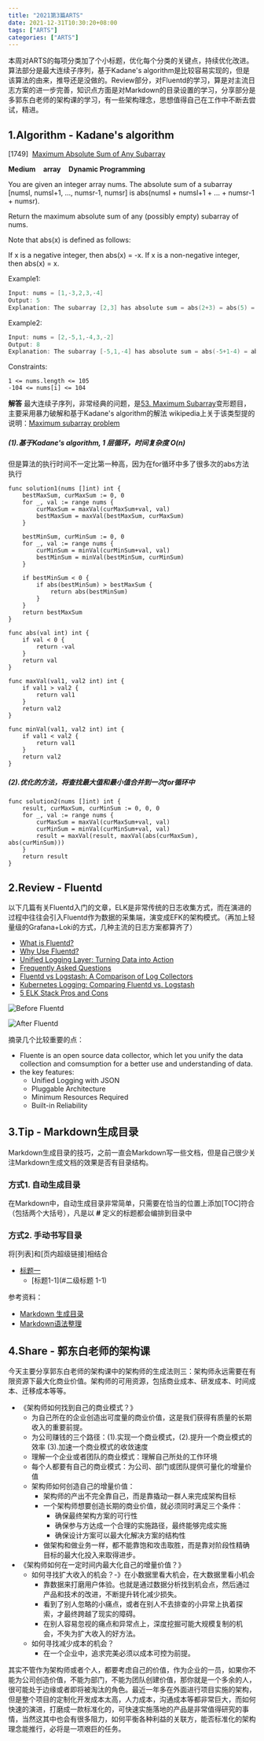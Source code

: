```yaml
---
title: "2021第3篇ARTS"
date: 2021-12-31T10:30:20+08:00
tags: ["ARTS"]
categories: ["ARTS"]
---
```


本周对ARTS的每项分类加了个小标题，优化每个分类的关键点，持续优化改进。算法部分是最大连续子序列，基于Kadane's algorithm是比较容易实现的，但是该算法的由来，推导还是没做的。Review部分，对Fluentd的学习，算是对主流日志方案的进一步完善，知识点方面是对Markdown的目录设置的学习，分享部分是多郭东白老师的架构课的学习，有一些架构理念，思想值得自己在工作中不断去尝试，精进。

## 1.Algorithm - Kadane's algorithm
[1749]&nbsp;&nbsp;[Maximum Absolute Sum of Any Subarray](https://leetcode.com/problems/maximum-absolute-sum-of-any-subarray/)

**Medium** &nbsp;&nbsp; **array** &nbsp;&nbsp; **Dynamic Programming**

You are given an integer array nums. The absolute sum of a subarray [numsl, numsl+1, ..., numsr-1, numsr] is abs(numsl + numsl+1 + ... + numsr-1 + numsr).

Return the maximum absolute sum of any (possibly empty) subarray of nums.

Note that abs(x) is defined as follows:

If x is a negative integer, then abs(x) = -x.
If x is a non-negative integer, then abs(x) = x.

Example1:

```c
Input: nums = [1,-3,2,3,-4]
Output: 5
Explanation: The subarray [2,3] has absolute sum = abs(2+3) = abs(5) = 5.
```

Example2:

```c
Input: nums = [2,-5,1,-4,3,-2]
Output: 8
Explanation: The subarray [-5,1,-4] has absolute sum = abs(-5+1-4) = abs(-8) = 8.
```

Constraints:
```
1 <= nums.length <= 105
-104 <= nums[i] <= 104
```

**解答**
最大连续子序列，非常经典的问题，是[53. Maximum Subarray](https://leetcode.com/problems/maximum-subarray/)变形题目，主要采用暴力破解和基于Kadane's algorithm的解法
wikipedia上关于该类型提的说明：[Maximum subarray problem](https://en.wikipedia.org/wiki/Maximum_subarray_problem)
##### (1).基于Kadane's algorithm, 1 层循环，时间复杂度 O(n)

但是算法的执行时间不一定比第一种高，因为在for循环中多了很多次的abs方法执行

```
func solution1(nums []int) int {
	bestMaxSum, curMaxSum := 0, 0
	for _, val := range nums {
		curMaxSum = maxVal(curMaxSum+val, val)
		bestMaxSum = maxVal(bestMaxSum, curMaxSum)
	}

	bestMinSum, curMinSum := 0, 0
	for _, val := range nums {
		curMinSum = minVal(curMinSum+val, val)
		bestMinSum = minVal(bestMinSum, curMinSum)
	}

	if bestMinSum < 0 {
		if abs(bestMinSum) > bestMaxSum {
			return abs(bestMinSum)
		}
	}
	return bestMaxSum
}

func abs(val int) int {
	if val < 0 {
		return -val
	}
	return val
}

func maxVal(val1, val2 int) int {
	if val1 > val2 {
		return val1
	}
	return val2
}

func minVal(val1, val2 int) int {
	if val1 < val2 {
		return val1
	}
	return val2
}
```

##### (2).优化的方法，将查找最大值和最小值合并到一次for循环中

```
func solution2(nums []int) int {
	result, curMaxSum, curMinSum := 0, 0, 0
	for _, val := range nums {
		curMaxSum = maxVal(curMaxSum+val, val)
		curMinSum = minVal(curMinSum+val, val)
		result = maxVal(result, maxVal(abs(curMaxSum), abs(curMinSum)))
	}
	return result
}
```

## 2.Review - Fluentd
以下几篇有关Fluentd入门的文章，ELK是非常传统的日志收集方式，而在演进的过程中往往会引入Fluentd作为数据的采集端，演变成EFK的架构模式。（再加上轻量级的Grafana+Loki的方式，几种主流的日志方案都算齐了）
* [What is Fluentd?](https://www.fluentd.org/architecture)
* [Why Use Fluentd?](https://www.fluentd.org/why)
* [Unified Logging Layer: Turning Data into Action](https://www.fluentd.org/blog/unified-logging-layer)
* [Frequently Asked Questions](https://www.fluentd.org/faqs)
* [Fluentd vs Logstash: A Comparison of Log Collectors](https://logz.io/blog/fluentd-Logstash/)
* [Kubernetes Logging: Comparing Fluentd vs. Logstash](https://platform9.com/blog/kubernetes-logging-comparing-fluentd-vs-logstash/)
* [5 ELK Stack Pros and Cons](https://www.chaossearch.io/blog/elk-stack-pros-and-cons)

![Before Fluentd](../../image/arts-015-fluentd-before.png)

![After Fluentd](../../image/arts-015-fluentd-architecture.png)

摘录几个比较重要的点：
* Fluente is an open source data collector, which let you unify the data collection and comsumption for a better use and understanding of data.
* the key features:
  * Unified Logging with JSON
  * Pluggable Architecture
  * Minimum Resources Required
  * Built-in Reliability

## 3.Tip - Markdown生成目录
Markdown生成目录的技巧，之前一直会Markdown写一些文档，但是自己很少关注Markdown生成文档的效果是否有目录结构。
### 方式1. 自动生成目录
在Markdown中，自动生成目录非常简单，只需要在恰当的位置上添加[TOC]符合（包括两个大括号），凡是以 **#** 定义的标题都会编排到目录中
### 方式2. 手动书写目录
将[列表]和[页内超级链接]相结合
- [标题一](#一级标题)
  - [标题1-1](#二级标题 1-1)

参考资料：
* [Markdown 生成目录](http://www.imooc.com/wiki/markdownlesson/markdowntoc.html)
* [Markdown语法整理](https://guo365.github.io/study/Markdown.html#41)

## 4.Share - 郭东白老师的架构课
今天主要分享郭东白老师的架构课中的架构师的生成法则三：架构师永远需要在有限资源下最大化商业价值。架构师的可用资源，包括商业成本、研发成本、时间成本、迁移成本等等。

* 《架构师如何找到自己的商业模式？》
  * 为自己所在的企业创造出可度量的商业价值，这是我们获得有质量的长期收入的重要前提。
  * 为公司赚钱的三个路径：(1).实现一个商业模式，(2).提升一个商业模式的效率 (3).加速一个商业模式的收敛速度
  * 理解一个企业或者团队的商业模式：理解自己所处的工作环境
  * 每个人都要有自己的商业模式：为公司、部门或团队提供可量化的增量价值
  * 架构师如何创造自己的增量价值：
    * 架构师的产出不完全靠自己，而是靠撬动一群人来完成架构目标
    * 一个架构师想要创造长期的商业价值，就必须同时满足三个条件：
      * 确保最终架构方案的可行性
      * 确保参与方达成一个合理的实施路径，最终能够完成实施
      * 确保设计方案可以最大化解决方案的结构性
    * 做架构和做业务一样，都不能靠饱和攻击取胜，而是靠对阶段性精确目标的最大化投入来取得进步。
* 《架构师如何在一定时间内最大化自己的增量价值？》
  * 如何寻找扩大收入的机会？-》在小数据里看大机会，在大数据里看小机会
    * 靠数据来打磨用户体验。也就是通过数据分析找到机会点，然后通过产品和技术的改进，不断提升转化减少损失。
    * 看到了别人忽略的小痛点，或者在别人不去排查的小异常上执着探索，才最终跨越了现实的障碍。
    * 在别人容易忽视的痛点和异常点上，深度挖掘可能大规模复制的机会，不失为扩大收入的好方法。
  * 如何寻找减少成本的机会？
    * 在一个企业中，追求完美必须以成本可控为前提。

其实不管作为架构师或者个人，都要考虑自己的价值，作为企业的一员，如果你不能为公司创造价值，不能为部门，不能为团队创建价值，那你就是一个多余的人，很可能处于边缘或者即将被淘汰的角色。最近一年多在外面进行项目实施的架构，但是整个项目的定制化开发成本太高，人力成本，沟通成本等都非常巨大，而如何快速的演进，打磨成一款标准化的，可快速实施落地的产品是非常值得研究的事情，当然这其中也会有很多阻力，如何平衡各种利益的关联方，能否标准化的架构理念能推行，必将是一项艰巨的任务。